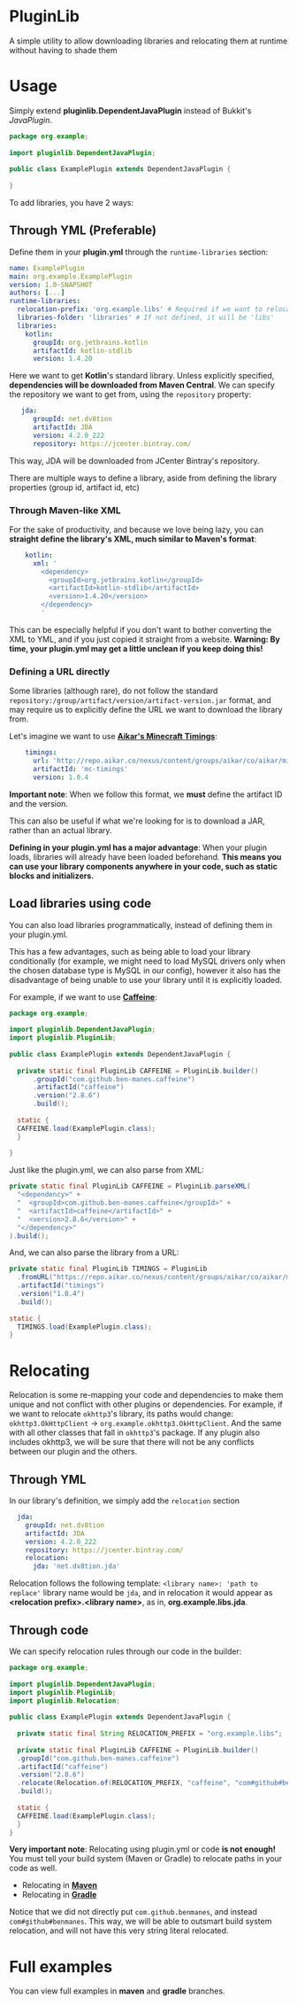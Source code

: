 
# PluginLib
A simple utility to allow downloading libraries and relocating them at runtime without having to shade them

# Usage
Simply extend **pluginlib.DependentJavaPlugin** instead of Bukkit's *JavaPlugin*.
```java
package org.example;  
  
import pluginlib.DependentJavaPlugin;  
  
public class ExamplePlugin extends DependentJavaPlugin {  
  
}
```

To add libraries, you have 2 ways:

## Through YML (Preferable)
Define them in your **plugin.yml** through the `runtime-libraries` section:
```yml
name: ExamplePlugin  
main: org.example.ExamplePlugin  
version: 1.0-SNAPSHOT  
authors: [...]  
runtime-libraries:  
  relocation-prefix: 'org.example.libs' # Required if we want to relocate libraries  
  libraries-folder: 'libraries' # If not defined, it will be 'libs'    
  libraries:  
    kotlin:
      groupId: org.jetbrains.kotlin  
      artifactId: kotlin-stdlib  
      version: 1.4.20
```
Here we want to get **Kotlin**'s standard library. 
Unless explicitly specified, **dependencies will be downloaded from Maven Central**. We can specify the repository we want to get from, using the `repository` property:
```yml
   jda:  
      groupId: net.dv8tion  
      artifactId: JDA  
      version: 4.2.0_222
      repository: https://jcenter.bintray.com/
```
This way, JDA will be downloaded from JCenter Bintray's repository.

There are multiple ways to define a library, aside from defining the library properties (group id, artifact id, etc) 

### Through Maven-like XML
For the sake of productivity, and because we love being lazy, you can **straight define the library's XML, much similar to Maven's format**:
```yml
    kotlin:  
      xml: '  
        <dependency>
          <groupId>org.jetbrains.kotlin</groupId> 
          <artifactId>kotlin-stdlib</artifactId> 
          <version>1.4.20</version> 
        </dependency> 
        '
```
This can be especially helpful if you don't want to bother converting the XML to YML, and if you just copied it straight from a website. **Warning: By time, your plugin.yml may get a little unclean if you keep doing this!**

### Defining a URL directly
Some libraries (although rare), do not follow the standard `repository:/group/artifact/version/artifact-version.jar` format, and may require us to explicitly define the URL we want to download the library from.

Let's imagine we want to use **[Aikar's Minecraft Timings](https://github.com/aikar/minecraft-timings)**:
```yml
    timings:  
      url: 'http://repo.aikar.co/nexus/content/groups/aikar/co/aikar/minecraft-timings/1.0.4/minecraft-timings-1.0.4.jar'
      artifactId: 'mc-timings'
      version: 1.0.4
```
**Important note**: When we follow this format, we **must** define the artifact ID and the version.

This can also be useful if what we're looking for is to download a JAR, rather than an actual library.

**Defining in your plugin.yml has a major advantage**: When your plugin loads, libraries will already have been loaded beforehand. 
**This means you can use your library components anywhere in your code, such as static blocks and initializers.**

## Load libraries using code
You can also load libraries programmatically, instead of defining them in your plugin.yml. 

This has a few advantages, such as being able to load your library conditionally (for example, we might need to load MySQL drivers only when the chosen database type is MySQL in our config), however it also has the disadvantage of being unable to use your library until it is explicitly loaded.

For example, if we want to use **[Caffeine](https://github.com/ben-manes/caffeine)**:
```java
package org.example;  
  
import pluginlib.DependentJavaPlugin;  
import pluginlib.PluginLib;  
  
public class ExamplePlugin extends DependentJavaPlugin {  
  
  private static final PluginLib CAFFEINE = PluginLib.builder()  
      .groupId("com.github.ben-manes.caffeine")  
      .artifactId("caffeine")  
      .version("2.8.6")  
      .build();  
  
  static {  
  CAFFEINE.load(ExamplePlugin.class);  
  }  
  
}
``` 

Just like the plugin.yml, we can also parse from XML:
```java
private static final PluginLib CAFFEINE = PluginLib.parseXML(  
  "<dependency>" +  
  "  <groupId>com.github.ben-manes.caffeine</groupId>" +  
  "  <artifactId>caffeine</artifactId>" +  
  "  <version>2.8.6</version>" +  
  "</dependency>"  
).build();
```

And, we can also parse the library from a URL:
```java
private static final PluginLib TIMINGS = PluginLib  
  .fromURL("https://repo.aikar.co/nexus/content/groups/aikar/co/aikar/minecraft-timings/1.0.4/minecraft-timings-1.0.4.jar")  
  .artifactId("timings")  
  .version("1.0.4")  
  .build();  
  
static {  
  TIMINGS.load(ExamplePlugin.class);  
}
```

# Relocating
Relocation is some re-mapping your code and dependencies to make them unique and not conflict with other plugins or dependencies. For example, if we want to relocate `okhttp3`'s library, its paths would change:
`okhttp3.OkHttpClient` -> `org.example.okhttp3.OkHttpClient`.
And the same with all other classes that fall in `okhttp3`'s package. If any plugin also includes okhttp3, we will be sure that there will not be any conflicts between our plugin and the others.

## Through YML
In our library's definition, we simply add the `relocation` section
```yml
  jda:  
    groupId: net.dv8tion  
    artifactId: JDA  
    version: 4.2.0_222  
    repository: https://jcenter.bintray.com/  
    relocation:  
      jda: 'net.dv8tion.jda'
```
Relocation follows the following template:
`<library name>: 'path to replace'`
library name would be `jda`, and in relocation it would appear as **\<relocation prefix>.\<library name>**, as in, **org.example.libs.jda**.

## Through code
We can specify relocation rules through our code in the builder:
```java
package org.example;  
  
import pluginlib.DependentJavaPlugin;  
import pluginlib.PluginLib;  
import pluginlib.Relocation;  
  
public class ExamplePlugin extends DependentJavaPlugin {  
  
  private static final String RELOCATION_PREFIX = "org.example.libs";  
  
  private static final PluginLib CAFFEINE = PluginLib.builder()  
  .groupId("com.github.ben-manes.caffeine")  
  .artifactId("caffeine")  
  .version("2.8.6")  
  .relocate(Relocation.of(RELOCATION_PREFIX, "caffeine", "com#github#benmanes#caffeine"))  
  .build();  
  
  static {  
  CAFFEINE.load(ExamplePlugin.class);  
  }  
}
```


**Very important note**: Relocating using plugin.yml or code **is not enough!** You must tell your build system (Maven or Gradle) to relocate paths in your code as well.

* Relocating in **[Maven](https://maven.apache.org/plugins/maven-shade-plugin/examples/class-relocation.html)**
* Relocating in **[Gradle](https://imperceptiblethoughts.com/shadow/configuration/relocation/)**

Notice that we did not directly put `com.github.benmanes`, and instead `com#github#benmanes`. This way, we will be able to outsmart build system relocation, and will not have this very string literal relocated.

# Full examples
You can view full examples in **maven** and **gradle** branches.
